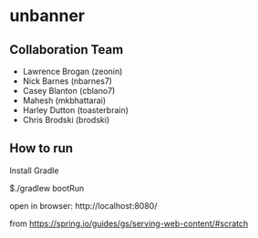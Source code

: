 # unbanner

## Collaboration Team

* Lawrence Brogan (zeonin)
* Nick Barnes (nbarnes7)
* Casey Blanton (cblano7)
* Mahesh (mkbhattarai)
* Harley Dutton (toasterbrain)
* Chris Brodski (brodski)

## How to run

Install Gradle

$./gradlew bootRun 

open in browser:
http://localhost:8080/

from https://spring.io/guides/gs/serving-web-content/#scratch

